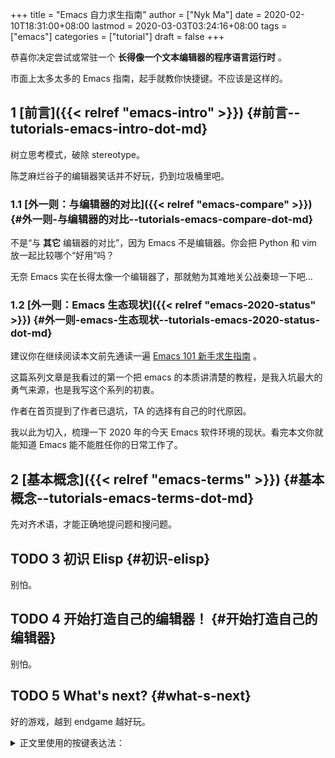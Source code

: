 +++
title = "Emacs 自力求生指南"
author = ["Nyk Ma"]
date = 2020-02-10T18:31:00+08:00
lastmod = 2020-03-03T03:24:16+08:00
tags = ["emacs"]
categories = ["tutorial"]
draft = false
+++

恭喜你决定尝试或常驻一个 **长得像一个文本编辑器的程序语言运行时** 。

市面上太多太多的 Emacs 指南，起手就教你快捷键。不应该是这样的。


## <span class="section-num">1</span> [前言]({{< relref "emacs-intro" >}}) {#前言--tutorials-emacs-intro-dot-md}

树立思考模式，破除 stereotype。

陈芝麻烂谷子的编辑器笑话并不好玩，扔到垃圾桶里吧。


### <span class="section-num">1.1</span> [外一则：与编辑器的对比]({{< relref "emacs-compare" >}}) {#外一则-与编辑器的对比--tutorials-emacs-compare-dot-md}

不是“与 **其它** 编辑器的对比”，因为 Emacs 不是编辑器。你会把
Python 和 vim 放一起比较哪个“好用”吗？

无奈 Emacs 实在长得太像一个编辑器了，那就勉为其难地关公战秦琼一下吧…


### <span class="section-num">1.2</span> [外一则：Emacs 生态现状]({{< relref "emacs-2020-status" >}}) {#外一则-emacs-生态现状--tutorials-emacs-2020-status-dot-md}

建议你在继续阅读本文前先通读一遍 [Emacs 101 新手求生指南](https://github.com/emacs-tw/emacs-101-beginner-survival-guide) 。

这篇系列文章是我看过的第一个把 emacs 的本质讲清楚的教程，是我入坑最大的勇气来源，也是我写这个系列的初衷。

作者在首页提到了作者已退坑，TA 的选择有自己的时代原因。

我以此为切入，梳理一下 2020 年的今天 Emacs 软件环境的现状。看完本文你就能知道 Emacs 能不能胜任你的日常工作了。


## <span class="section-num">2</span> [基本概念]({{< relref "emacs-terms" >}}) {#基本概念--tutorials-emacs-terms-dot-md}

先对齐术语，才能正确地提问题和搜问题。


## <span class="org-todo todo TODO">TODO</span> <span class="section-num">3</span> 初识 Elisp {#初识-elisp}

别怕。


## <span class="org-todo todo TODO">TODO</span> <span class="section-num">4</span> 开始打造自己的编辑器！ {#开始打造自己的编辑器}

别怕。


## <span class="org-todo todo TODO">TODO</span> <span class="section-num">5</span> What's next? {#what-s-next}

好的游戏，越到 endgame 越好玩。

<details>
<summary>
正文里使用的按键表达法：
</summary>
<p class="details">

`C-g`
: `Ctrl + g`

`C-x C-s`
: 按下 Ctrl，按 x，按 s，松开 Ctrl

`C-c C-e l o`
: 按下 Ctrl，按 c，按 e，松开 Ctrl，按 l，按 o

`C-M-b`
: 按下 Ctrl 和 Alt (Meta)，按 b，松开 Ctrl 和 Alt

`C-h P org RET`
: `Ctrl+h` ，然后按大写 `P` （ `Shift + p` ），然后打入 `org` ，回车
</p>
</details>
